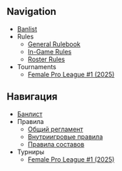 ## Navigation

- [Banlist](banlist/banlist.md)
- Rules
  - [General Rulebook](rules/general/general_rulebook.md)
  - [In-Game Rules](rules/general/in_game_rules.md)
  - [Roster Rules](rules/general/roster_rules.md)
- Tournaments
  - [Female Pro League #1 (2025)](tournaments/2025/Female%20Pro%20League%20%231.md)

## Навигация

- [Банлист](banlist/banlist.md)
- Правила
  - [Общий регламент](rules/general/general_rulebook.md)
  - [Внутриигровые правила](rules/general/in_game_rules.md)
  - [Правила составов](rules/general/roster_rules.md)
- Турниры
  - [Female Pro League #1 (2025)](tournaments/2025/Female%20Pro%20League%20%231.md)
